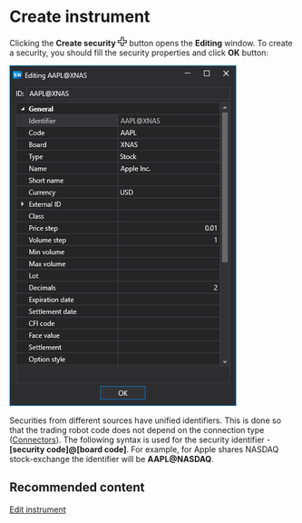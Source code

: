 # Create instrument

Clicking the **Create security** ![Designer Creation tool 00](../../../images/designer_creation_tool_00.png) button opens the **Editing** window. To create a security, you should fill the security properties and click **OK** button:

![Designer Creation tool 01](../../../images/designer_creation_tool_01.png)

Securities from different sources have unified identifiers. This is done so that the trading robot code does not depend on the connection type ([Connectors](../../api/connectors.md)). The following syntax is used for the security identifier \- **\[security code\]@\[board code\]**. For example, for Apple shares NASDAQ stock\-exchange the identifier will be **AAPL@NASDAQ**.

## Recommended content

[Edit instrument](edit_instrument.md)
